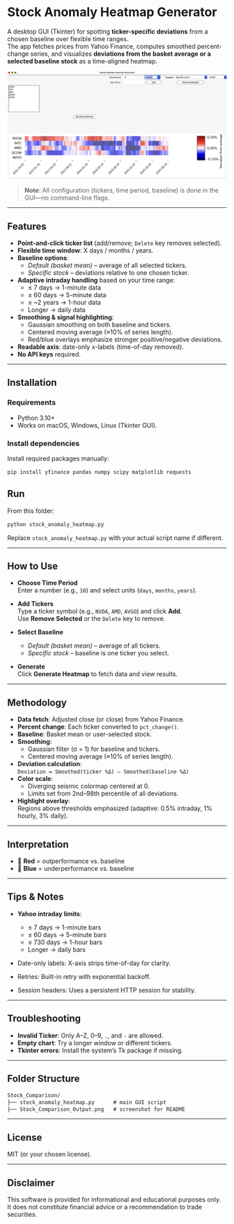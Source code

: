 # Stock Anomaly Heatmap Generator

A desktop GUI (Tkinter) for spotting **ticker-specific deviations** from a chosen baseline over flexible time ranges.  
The app fetches prices from Yahoo Finance, computes smoothed percent-change series, and visualizes **deviations from the basket average or a selected baseline stock** as a time-aligned heatmap.

![Screenshot](./Stock_Comparison_Output.png)

> **Note**: All configuration (tickers, time period, baseline) is done in the GUI—no command-line flags.

---

## Features

- **Point-and-click ticker list** (add/remove; `Delete` key removes selected).
- **Flexible time window**: X days / months / years.
- **Baseline options**:
  - *Default (basket mean)* – average of all selected tickers.
  - *Specific stock* – deviations relative to one chosen ticker.
- **Adaptive intraday handling** based on your time range:
  - ≤ 7 days → 1-minute data  
  - ≤ 60 days → 5-minute data  
  - ≤ ~2 years → 1-hour data  
  - Longer → daily data
- **Smoothing & signal highlighting**:
  - Gaussian smoothing on both baseline and tickers.
  - Centered moving average (≈10% of series length).
  - Red/blue overlays emphasize stronger positive/negative deviations.
- **Readable axis**: date-only x-labels (time-of-day removed).
- **No API keys** required.

---

## Installation

### Requirements
- Python 3.10+
- Works on macOS, Windows, Linux (Tkinter GUI).

### Install dependencies

Install required packages manually:

```bash
pip install yfinance pandas numpy scipy matplotlib requests
```

## Run

From this folder:

```bash
python stock_anomaly_heatmap.py
```

Replace `stock_anomaly_heatmap.py` with your actual script name if different.

---

## How to Use

- **Choose Time Period**  
  Enter a number (e.g., `10`) and select units (`days`, `months`, `years`).

- **Add Tickers**  
  Type a ticker symbol (e.g., `NVDA`, `AMD`, `AVGO`) and click **Add**.  
  Use **Remove Selected** or the `Delete` key to remove.

- **Select Baseline**
  - *Default (basket mean)* – average of all tickers.
  - *Specific stock* – baseline is one ticker you select.

- **Generate**  
  Click **Generate Heatmap** to fetch data and view results.

---

## Methodology

- **Data fetch**: Adjusted close (or close) from Yahoo Finance.  
- **Percent change**: Each ticker converted to `pct_change()`.  
- **Baseline**: Basket mean or user-selected stock.  
- **Smoothing**:  
  - Gaussian filter (σ = 1) for baseline and tickers.  
  - Centered moving average (≈10% of series length).  
- **Deviation calculation**:  
  `Deviation = Smoothed(ticker %Δ) – Smoothed(baseline %Δ)`  
- **Color scale**:  
  - Diverging seismic colormap centered at 0.  
  - Limits set from 2nd–98th percentile of all deviations.  
- **Highlight overlay**:  
  Regions above thresholds emphasized (adaptive: 0.5% intraday, 1% hourly, 3% daily).

---

## Interpretation

- 🔴 **Red** = outperformance vs. baseline  
- 🔵 **Blue** = underperformance vs. baseline  

---

## Tips & Notes

- **Yahoo intraday limits**:  
  - ≤ 7 days → 1-minute bars  
  - ≤ 60 days → 5-minute bars  
  - ≤ 730 days → 1-hour bars  
  - Longer → daily bars  

- Date-only labels: X-axis strips time-of-day for clarity.  
- Retries: Built-in retry with exponential backoff.  
- Session headers: Uses a persistent HTTP session for stability.  

---

## Troubleshooting

- **Invalid Ticker**: Only A–Z, 0–9, `.`, and `-` are allowed.  
- **Empty chart**: Try a longer window or different tickers.  
- **Tkinter errors**: Install the system’s Tk package if missing.  

---

## Folder Structure

```
Stock_Comparison/
├── stock_anomaly_heatmap.py      # main GUI script
├── Stock_Comparison_Output.png   # screenshot for README
```

---

## License

MIT (or your chosen license).

---

## Disclaimer

This software is provided for informational and educational purposes only.  
It does not constitute financial advice or a recommendation to trade securities.

